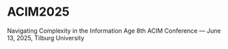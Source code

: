 # ACIM2025
Navigating Complexity in the Information Age 8th ACIM Conference — June 13, 2025, Tilburg University
